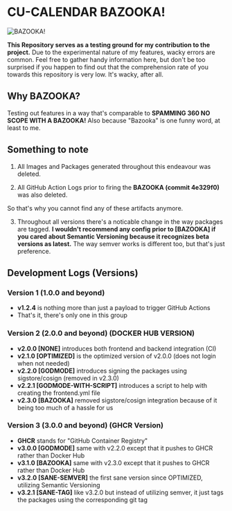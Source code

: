 # CU-CALENDAR BAZOOKA!

![BAZOOKA!](bazooka.jpg)

**This Repository serves as a testing ground for my contribution to the project.**
Due to the experimental nature of my features, wacky errors are common.
Feel free to gather handy information here, but don't be too surprised if you happen to find out that
the comprehension rate of you towards this repository is very low. It's wacky, after all.

## Why BAZOOKA?

Testing out features in a way that's comparable to **SPAMMING 360 NO SCOPE WITH A BAZOOKA!**
Also because "Bazooka" is one funny word, at least to me.

## Something to note

1) All Images and Packages generated throughout this endeavour was deleted.

2) All GitHub Action Logs prior to firing the **BAZOOKA (commit 4e329f0)** was also deleted.

So that's why you cannot find any of these artifacts anymore.

3) Throughout all versions there's a noticable change in the way packages are tagged.
**I wouldn't recommend any config prior to [BAZOOKA] if you cared about Semantic Versioning
because it recognizes beta versions as latest.** The way semver works is different too, but that's just preference.

## Development Logs (Versions)

### Version 1 (1.0.0 and beyond)

- **v1.2.4** is nothing more than just a payload to trigger GitHub Actions
- That's it, there's only one in this group

### Version 2 (2.0.0 and beyond) (DOCKER HUB VERSION)

- **v2.0.0 [NONE]** introduces both frontend and backend integration (CI)
- **v2.1.0 [OPTIMIZED]** is the optimized version of v2.0.0 (does not login when not needed)
- **v2.2.0 [GODMODE]** introduces signing the packages using sigstore/cosign (removed in v2.3.0)
- **v2.2.1 [GODMODE-WITH-SCRIPT]** introduces a script to help with creating the frontend.yml file
- **v2.3.0 [BAZOOKA]** removed sigstore/cosign integration because of it being too much of a hassle for us

### Version 3 (3.0.0 and beyond) (GHCR Version)

- **GHCR** stands for "GitHub Container Registry"
- **v3.0.0 [GODMODE]** same with v2.2.0 except that it pushes to GHCR rather than Docker Hub
- **v3.1.0 [BAZOOKA]** same with v2.3.0 except that it pushes to GHCR rather than Docker Hub
- **v3.2.0 [SANE-SEMVER]** the first sane version since OPTIMIZED, utilizing Semantic Versioning
- **v3.2.1 [SANE-TAG]** like v3.2.0 but instead of utilizing semver, it just tags the packages using the corresponding git tag

